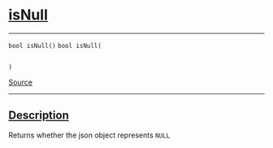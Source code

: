 
<h1 id="is-null">
 <a href="#/api/json/isNull" class="anchor">
   <span>isNull</span>
  </a>
</h1>

<div class="signature">

<hr>

  <div class="definition-container">
    <div class="definition">
      <code class="desktop-only"><span class="token keyword">bool</span> isNull()</code>
      <code class="mobile-only"><span class="token keyword">bool</span> isNull(
    
)</code>
      <div class="flex-spacing"></div>
      <a href="https://github.com/libocca/occa/blob/7d02eac1/include/occa/types/json.hpp#L517" target="_blank">Source</a>
    </div>
    
  </div>

  <hr>
</div>


<h2 id="description">
 <a href="#/api/json/isNull?id=description" class="anchor">
   <span>Description</span>
  </a>
</h2>

Returns whether the json object represents `NULL`
